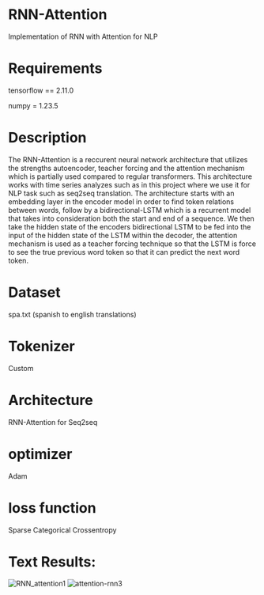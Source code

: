 # RNN-Attention
Implementation of  RNN with Attention for NLP

# Requirements
tensorflow == 2.11.0

numpy = 1.23.5

# Description
The RNN-Attention is a reccurent neural network architecture that utilizes the strengths autoencoder, teacher forcing and the attention mechanism which is partially used compared to regular transformers. This architecture works with time series analyzes such as in this project where we use it for NLP task such as seq2seq translation. The architecture starts with an embedding layer in the encoder model in order to find token relations between words,  follow by a bidirectional-LSTM which is a recurrent model that takes into consideration both the start and end of a sequence. We then take the hidden state of the encoders bidirectional LSTM to be fed into the input of the hidden state of the LSTM within the decoder, the attention mechanism is used as a teacher forcing technique so that the LSTM is force to see the true previous word token so that it can predict the next word token.

# Dataset
spa.txt (spanish to english translations)

# Tokenizer
Custom

# Architecture
RNN-Attention for Seq2seq

# optimizer
Adam

# loss function
Sparse Categorical Crossentropy

# Text Results:

![RNN_attention1](https://github.com/Santiagor2230/RNN-Attention/assets/52907423/a38886bb-d821-4be4-be0a-bfd6b64a658e)
![attention-rnn3](https://github.com/Santiagor2230/RNN-Attention/assets/52907423/1e1ff1eb-11e7-446b-bee3-c29fb7ec0454)
